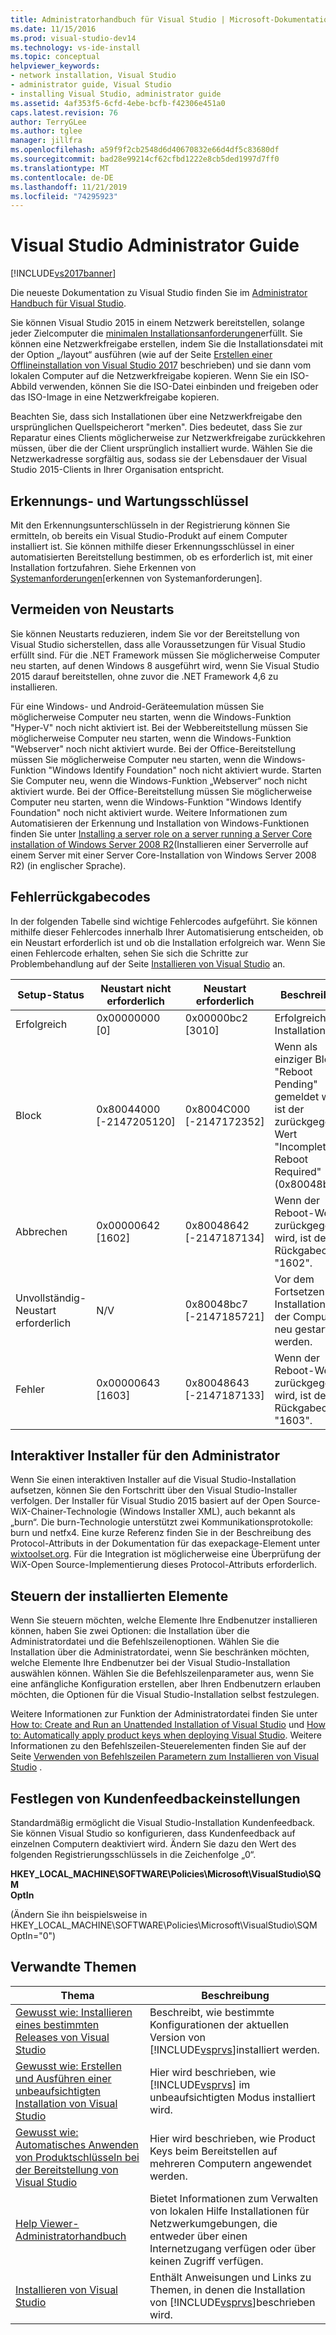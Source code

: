 ```yaml
---
title: Administratorhandbuch für Visual Studio | Microsoft-Dokumentation
ms.date: 11/15/2016
ms.prod: visual-studio-dev14
ms.technology: vs-ide-install
ms.topic: conceptual
helpviewer_keywords:
- network installation, Visual Studio
- administrator guide, Visual Studio
- installing Visual Studio, administrator guide
ms.assetid: 4af353f5-6cfd-4ebe-bcfb-f42306e451a0
caps.latest.revision: 76
author: TerryGLee
ms.author: tglee
manager: jillfra
ms.openlocfilehash: a59f9f2cb2548d6d40670832e66d4df5c83680df
ms.sourcegitcommit: bad28e99214cf62cfbd1222e8cb5ded1997d7ff0
ms.translationtype: MT
ms.contentlocale: de-DE
ms.lasthandoff: 11/21/2019
ms.locfileid: "74295923"
---
```

# <a name="visual-studio-administrator-guide"></a>Visual Studio Administrator Guide
[!INCLUDE[vs2017banner](../includes/vs2017banner.md)]

Die neueste Dokumentation zu Visual Studio finden Sie im [Administrator Handbuch für Visual Studio](/visualstudio/install/visual-studio-administrator-guide).

Sie können Visual Studio 2015 in einem Netzwerk bereitstellen, solange jeder Zielcomputer die [minimalen Installationsanforderungen](https://visualstudio.microsoft.com/vs/older-downloads/)erfüllt. Sie können eine Netzwerkfreigabe erstellen, indem Sie die Installationsdatei mit der Option „/layout“ ausführen (wie auf der Seite [Erstellen einer Offlineinstallation von Visual Studio 2017](../install/create-an-offline-installation-of-visual-studio.md) beschrieben) und sie dann vom lokalen Computer auf die Netzwerkfreigabe kopieren. Wenn Sie ein ISO-Abbild verwenden, können Sie die ISO-Datei einbinden und freigeben oder das ISO-Image in eine Netzwerkfreigabe kopieren.  
  
 Beachten Sie, dass sich Installationen über eine Netzwerkfreigabe den ursprünglichen Quellspeicherort "merken". Dies bedeutet, dass Sie zur Reparatur eines Clients möglicherweise zur Netzwerkfreigabe zurückkehren müssen, über die der Client ursprünglich installiert wurde. Wählen Sie die Netzwerkadresse sorgfältig aus, sodass sie der Lebensdauer der Visual Studio 2015-Clients in Ihrer Organisation entspricht.  
  
## <a name="detection-and-servicing-keys"></a>Erkennungs- und Wartungsschlüssel  
 Mit den Erkennungsunterschlüsseln in der Registrierung können Sie ermitteln, ob bereits ein Visual Studio-Produkt auf einem Computer installiert ist. Sie können mithilfe dieser Erkennungsschlüssel in einer automatisierten Bereitstellung bestimmen, ob es erforderlich ist, mit einer Installation fortzufahren.  Siehe Erkennen von [Systemanforderungen](../extensibility/internals/detecting-system-requirements.md)[erkennen von Systemanforderungen].  
  
## <a name="avoiding-reboots"></a>Vermeiden von Neustarts  
 Sie können Neustarts reduzieren, indem Sie vor der Bereitstellung von Visual Studio sicherstellen, dass alle Voraussetzungen für Visual Studio erfüllt sind. Für die .NET Framework müssen Sie möglicherweise Computer neu starten, auf denen Windows 8 ausgeführt wird, wenn Sie Visual Studio 2015 darauf bereitstellen, ohne zuvor die .NET Framework 4,6 zu installieren.  
  
 Für eine Windows- und Android-Geräteemulation müssen Sie möglicherweise Computer neu starten, wenn die Windows-Funktion "Hyper-V" noch nicht aktiviert ist. Bei der Webbereitstellung müssen Sie möglicherweise Computer neu starten, wenn die Windows-Funktion "Webserver" noch nicht aktiviert wurde. Bei der Office-Bereitstellung müssen Sie möglicherweise Computer neu starten, wenn die Windows-Funktion "Windows Identify Foundation" noch nicht aktiviert wurde. Starten Sie Computer neu, wenn die Windows-Funktion „Webserver“ noch nicht aktiviert wurde. Bei der Office-Bereitstellung müssen Sie möglicherweise Computer neu starten, wenn die Windows-Funktion "Windows Identify Foundation" noch nicht aktiviert wurde. Weitere Informationen zum Automatisieren der Erkennung und Installation von Windows-Funktionen finden Sie unter [Installing a server role on a server running a Server Core installation of Windows Server 2008 R2](https://technet.microsoft.com/library/ee441260(v=ws.10).aspx)(Installieren einer Serverrolle auf einem Server mit einer Server Core-Installation von Windows Server 2008 R2) (in englischer Sprache).  
  
## <a name="error-return-codes"></a>Fehlerrückgabecodes  
 In der folgenden Tabelle sind wichtige Fehlercodes aufgeführt. Sie können mithilfe dieser Fehlercodes innerhalb Ihrer Automatisierung entscheiden, ob ein Neustart erforderlich ist und ob die Installation erfolgreich war. Wenn Sie einen Fehlercode erhalten, sehen Sie sich die Schritte zur Problembehandlung auf der Seite [Installieren von Visual Studio](../install/install-visual-studio-2015.md) an.  
  
|Setup-Status|Neustart nicht erforderlich|Neustart erforderlich|Beschreibung|  
|------------------|--------------------------|----------------------|-----------------|  
|Erfolgreich|0x00000000 [0]|0x00000bc2 [3010]|Erfolgreiche Installation.|  
|Block|0x80044000 [-2147205120]|0x8004C000 [-2147172352]|Wenn als einziger Block "Reboot Pending" gemeldet wird, ist der zurückgegebene Wert "Incomplete-Reboot Required" (0x80048bc7).|  
|Abbrechen|0x00000642 [1602]|0x80048642 [-2147187134]|Wenn der Reboot-Wert zurückgegeben wird, ist der Rückgabecode "1602".|  
|Unvollständig-Neustart erforderlich|N/V|0x80048bc7 [-2147185721]|Vor dem Fortsetzen der Installation muss der Computer neu gestartet werden.|  
|Fehler|0x00000643 [1603]|0x80048643 [-2147187133]|Wenn der Reboot-Wert zurückgegeben wird, ist der Rückgabecode "1603".|  
  
## <a name="interactive-administrator-installer"></a>Interaktiver Installer für den Administrator  
 Wenn Sie einen interaktiven Installer auf die Visual Studio-Installation aufsetzen, können Sie den Fortschritt über den Visual Studio-Installer verfolgen. Der Installer für Visual Studio 2015 basiert auf der Open Source-WiX-Chainer-Technologie (Windows Installer XML), auch bekannt als „burn“. Die burn-Technologie unterstützt zwei Kommunikationsprotokolle: burn und netfx4. Eine kurze Referenz finden Sie in der Beschreibung des Protocol-Attributs in der Dokumentation für das exepackage-Element unter [wixtoolset.org](https://wixtoolset.org/). Für die Integration ist möglicherweise eine Überprüfung der WiX-Open Source-Implementierung dieses Protocol-Attributs erforderlich.  
  
## <a name="controlling-what-is-installed"></a>Steuern der installierten Elemente  
 Wenn Sie steuern möchten, welche Elemente Ihre Endbenutzer installieren können, haben Sie zwei Optionen: die Installation über die Administratordatei und die Befehlszeilenoptionen. Wählen Sie die Installation über die Administratordatei, wenn Sie beschränken möchten, welche Elemente Ihre Endbenutzer bei der Visual Studio-Installation auswählen können. Wählen Sie die Befehlszeilenparameter aus, wenn Sie eine anfängliche Konfiguration erstellen, aber Ihren Endbenutzern erlauben möchten, die Optionen für die Visual Studio-Installation selbst festzulegen.  
  
 Weitere Informationen zur Funktion der Administratordatei finden Sie unter [How to: Create and Run an Unattended Installation of Visual Studio](../install/how-to-create-and-run-an-unattended-installation-of-visual-studio.md) und [How to: Automatically apply product keys when deploying Visual Studio](../install/how-to-automatically-apply-product-keys-when-deploying-visual-studio.md).  Weitere Informationen zu den Befehlszeilen-Steuerelementen finden Sie auf der Seite [Verwenden von Befehlszeilen Parametern zum Installieren von Visual Studio](../install/use-command-line-parameters-to-install-visual-studio.md) .  
  
## <a name="specifying-customer-feedback-settings"></a>Festlegen von Kundenfeedbackeinstellungen  

Standardmäßig ermöglicht die Visual Studio-Installation Kundenfeedback. Sie können Visual Studio so konfigurieren, dass Kundenfeedback auf einzelnen Computern deaktiviert wird. Ändern Sie dazu den Wert des folgenden Registrierungsschlüssels in die Zeichenfolge „0“.  
  
**HKEY_LOCAL_MACHINE\SOFTWARE\Policies\Microsoft\VisualStudio\SQM**  
**OptIn**  
  
(Ändern Sie ihn beispielsweise in HKEY_LOCAL_MACHINE\SOFTWARE\Policies\Microsoft\VisualStudio\SQM OptIn="0")  
  
## <a name="related-topics"></a>Verwandte Themen  
  
|Thema|Beschreibung|  
|-----------|-----------------|  
|[Gewusst wie: Installieren eines bestimmten Releases von Visual Studio](../install/how-to-install-a-specific-release-of-visual-studio.md)|Beschreibt, wie bestimmte Konfigurationen der aktuellen Version von [!INCLUDE[vsprvs](../includes/vsprvs-md.md)]installiert werden.|  
|[Gewusst wie: Erstellen und Ausführen einer unbeaufsichtigten Installation von Visual Studio](../install/how-to-create-and-run-an-unattended-installation-of-visual-studio.md)|Hier wird beschrieben, wie [!INCLUDE[vsprvs](../includes/vsprvs-md.md)] im unbeaufsichtigten Modus installiert wird.|  
|[Gewusst wie: Automatisches Anwenden von Produktschlüsseln bei der Bereitstellung von Visual Studio](../install/how-to-automatically-apply-product-keys-when-deploying-visual-studio.md)|Hier wird beschrieben, wie Product Keys beim Bereitstellen auf mehreren Computern angewendet werden.|  
|[Help Viewer-Administratorhandbuch](../ide/help-viewer-administrator-guide.md)|Bietet Informationen zum Verwalten von lokalen Hilfe Installationen für Netzwerkumgebungen, die entweder über einen Internetzugang verfügen oder über keinen Zugriff verfügen.|  
|[Installieren von Visual Studio](../install/install-visual-studio-2015.md)|Enthält Anweisungen und Links zu Themen, in denen die Installation von [!INCLUDE[vsprvs](../includes/vsprvs-md.md)]beschrieben wird.|